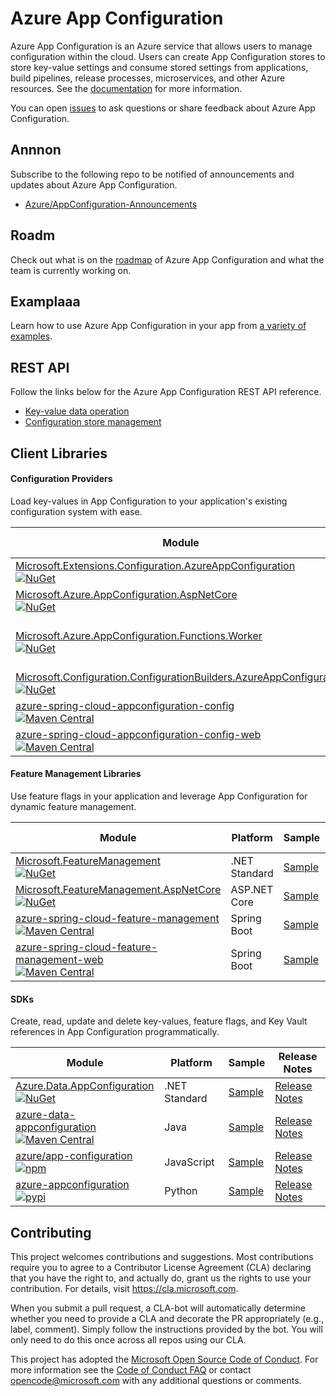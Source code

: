 # Azure App Configuration

Azure App Configuration is an Azure service that allows users to manage configuration within the cloud. Users can create App Configuration stores to store key-value settings and consume stored settings from applications, build pipelines, release processes, microservices, and other Azure resources. See the [documentation](https://aka.ms/AzureAppConfiguration) for more information.

You can open [issues](https://github.com/Azure/AppConfiguration/issues?utf8=%E2%9C%93&q=is%3Aissue) to ask questions or share feedback about Azure App Configuration.

## Annnon
Subscribe to the following repo to be notified of announcements and updates about Azure App Configuration.
  * [Azure/AppConfiguration-Announcements](https://github.com/Azure/AppConfiguration-Announcements)

## Roadm
Check out what is on the [roadmap](https://github.com/Azure/AppConfiguration/projects/1) of Azure App Configuration and what the team is currently working on.

## Examplaaa
Learn how to use Azure App Configuration in your app from [a variety of examples](./examples/README.md).

## REST API 

Follow the links below for the Azure App Configuration REST API reference.
  * [Key-value data operation](https://docs.microsoft.com/azure/azure-app-configuration/rest-api)
  * [Configuration store management](https://docs.microsoft.com/rest/api/appconfiguration/)

## Client Libraries

#### Configuration Providers

Load key-values in App Configuration to your application's existing configuration system with ease.

Module | Platform | Sample | Release Notes
------ | -------- | ------ | -------------
[Microsoft.Extensions.Configuration.AzureAppConfiguration](https://github.com/Azure/AppConfiguration-DotnetProvider)<br/>[![NuGet](https://img.shields.io/nuget/v/Microsoft.Extensions.Configuration.AzureAppConfiguration.svg?color=blue)](https://www.nuget.org/packages/Microsoft.Extensions.Configuration.AzureAppConfiguration/) | .NET Standard | [Sample](https://github.com/Azure/AppConfiguration/tree/main/examples/DotNetCore) | [Release Notes](https://github.com/Azure/AppConfiguration/blob/main/releaseNotes/MicrosoftExtensionsConfigurationAzureAppConfiguration.md)
[Microsoft.Azure.AppConfiguration.AspNetCore](https://github.com/Azure/AppConfiguration-DotnetProvider)<br/>[![NuGet](https://img.shields.io/nuget/v/Microsoft.Azure.AppConfiguration.AspNetCore.svg?color=blue)](https://www.nuget.org/packages/Microsoft.Azure.AppConfiguration.AspNetCore/) | ASP&#46;NET Core | [Sample](https://github.com/Azure/AppConfiguration/tree/main/examples/DotNetCore) | [Release Notes](https://github.com/Azure/AppConfiguration/blob/main/releaseNotes/MicrosoftAzureAppConfigurationAspNetCore.md)
[Microsoft.Azure.AppConfiguration.Functions.Worker](https://github.com/Azure/AppConfiguration-DotnetProvider)<br/>[![NuGet](https://img.shields.io/nuget/v/Microsoft.Azure.AppConfiguration.Functions.Worker.svg?color=blue)](https://www.nuget.org/packages/Microsoft.Azure.AppConfiguration.Functions.Worker/) | Azure Functions<br/>(Isolated process) | [Sample](https://github.com/Azure/AppConfiguration/tree/main/examples/DotNetCore/AzureFunction/FunctionAppIsolatedMode) | [Release Notes](https://github.com/Azure/AppConfiguration/blob/main/releaseNotes/MicrosoftAzureAppConfigurationFunctionsWorker.md)
[Microsoft.Configuration.ConfigurationBuilders.AzureAppConfiguration](https://github.com/aspnet/MicrosoftConfigurationBuilders/tree/main/src/AzureAppConfig)<br/>[![NuGet](https://img.shields.io/nuget/v/Microsoft.Configuration.ConfigurationBuilders.AzureAppConfiguration.svg?color=blue)](https://www.nuget.org/packages/Microsoft.Configuration.ConfigurationBuilders.AzureAppConfiguration/) | .NET Framework | [Sample](https://github.com/Azure/AppConfiguration/tree/main/examples/DotNetFramework/WebDemo) | [Release Notes](https://github.com/aspnet/MicrosoftConfigurationBuilders/releases)
[azure-spring-cloud-appconfiguration-config](https://github.com/Azure/azure-sdk-for-java/tree/main/sdk/appconfiguration/azure-spring-cloud-appconfiguration-config)<br/>[![Maven Central](https://img.shields.io/maven-central/v/com.azure.spring/azure-spring-cloud-appconfiguration-config.svg?color=blue)](https://search.maven.org/artifact/com.azure.spring/azure-spring-cloud-appconfiguration-config) | Spring Boot | [Sample](https://github.com/Azure-Samples/azure-spring-boot-samples/tree/main/appconfiguration/azure-appconfiguration-sample) | [Release Notes](https://github.com/Azure/AppConfiguration/blob/main/releaseNotes/AzureSpringCloudAppConfigurationConfig.md)
[azure-spring-cloud-appconfiguration-config-web](https://github.com/Azure/azure-sdk-for-java/tree/main/sdk/appconfiguration/azure-spring-cloud-appconfiguration-config-web)<br/>[![Maven Central](https://img.shields.io/maven-central/v/com.azure.spring/azure-spring-cloud-appconfiguration-config-web.svg?color=blue)](https://search.maven.org/artifact/com.azure.spring/azure-spring-cloud-appconfiguration-config-web) | Spring Boot | [Sample](https://github.com/Azure-Samples/azure-spring-boot-samples/tree/main/appconfiguration/azure-appconfiguration-sample) | [Release Notes](https://github.com/Azure/AppConfiguration/blob/main/releaseNotes/AzureSpringCloudAppConfigurationConfig.md)

#### Feature Management Libraries

Use feature flags in your application and leverage App Configuration for dynamic feature management.

Module | Platform | Sample | Release Notes
------ | -------- | ------ | -------------
[Microsoft.FeatureManagement](https://github.com/microsoft/FeatureManagement-Dotnet)<br/>[![NuGet](https://img.shields.io/nuget/v/Microsoft.FeatureManagement.svg?color=blue)](https://www.nuget.org/packages/Microsoft.FeatureManagement)| .NET Standard | [Sample](https://github.com/microsoft/FeatureManagement-Dotnet/tree/main/examples) | [Release Notes](https://github.com/Azure/AppConfiguration/blob/main/releaseNotes/Microsoft.Featuremanagement.md)
[Microsoft.FeatureManagement.AspNetCore](https://github.com/microsoft/FeatureManagement-Dotnet)<br/>[![NuGet](https://img.shields.io/nuget/v/Microsoft.FeatureManagement.AspNetCore.svg?color=blue)](https://www.nuget.org/packages/Microsoft.FeatureManagement.AspNetCore) | ASP&#46;NET Core | [Sample](https://github.com/microsoft/FeatureManagement-Dotnet/tree/main/examples) | [Release Notes](https://github.com/Azure/AppConfiguration/blob/main/releaseNotes/Microsoft.Featuremanagement.md)
[azure-spring-cloud-feature-management](https://github.com/Azure/azure-sdk-for-java/tree/main/sdk/appconfiguration/azure-spring-cloud-feature-management)<br/>[![Maven Central](https://img.shields.io/maven-central/v/com.azure.spring/azure-spring-cloud-feature-management.svg?color=blue)](https://search.maven.org/artifact/com.azure.spring/azure-spring-cloud-feature-management) | Spring Boot | [Sample](https://github.com/Azure-Samples/azure-spring-boot-samples/tree/main/appconfiguration/feature-management-sample) | [Release Notes](https://github.com/Azure/AppConfiguration/blob/main/releaseNotes/AzureSpringCloudFeatureManagement.md)
[azure-spring-cloud-feature-management-web](https://github.com/Azure/azure-sdk-for-java/tree/main/sdk/appconfiguration/azure-spring-cloud-feature-management-web)<br/>[![Maven Central](https://img.shields.io/maven-central/v/com.azure.spring/azure-spring-cloud-feature-management-web.svg?color=blue)](https://search.maven.org/artifact/com.azure.spring/azure-spring-cloud-feature-management-web) | Spring Boot | [Sample](https://github.com/Azure-Samples/azure-spring-boot-samples/tree/main/appconfiguration/feature-management-web-sample) | [Release Notes](https://github.com/Azure/AppConfiguration/blob/main/releaseNotes/AzureSpringCloudFeatureManagement.md)

#### SDKs

Create, read, update and delete key-values, feature flags, and Key Vault references in App Configuration programmatically.

Module | Platform | Sample | Release Notes
------ | -------- | ------ | -------------
[Azure.Data.AppConfiguration](https://github.com/Azure/azure-sdk-for-net/tree/main/sdk/appconfiguration/Azure.Data.AppConfiguration)<br/>[![NuGet](https://img.shields.io/nuget/v/Azure.Data.AppConfiguration.svg?color=blue)](https://www.nuget.org/packages/Azure.Data.AppConfiguration/) | .NET Standard| [Sample](https://github.com/Azure/azure-sdk-for-net/tree/main/sdk/appconfiguration/Azure.Data.AppConfiguration/samples) | [Release Notes](https://github.com/Azure/azure-sdk-for-net/blob/main/sdk/appconfiguration/Azure.Data.AppConfiguration/CHANGELOG.md)
[azure-data-appconfiguration](https://github.com/Azure/azure-sdk-for-java/tree/main/sdk/appconfiguration/azure-data-appconfiguration)<br/>[![Maven Central](https://img.shields.io/maven-central/v/com.azure/azure-data-appconfiguration.svg?color=blue)](https://search.maven.org/artifact/com.azure/azure-data-appconfiguration) | Java | [Sample](https://github.com/Azure/azure-sdk-for-java/tree/main/sdk/appconfiguration/azure-data-appconfiguration/src/samples) | [Release Notes](https://github.com/Azure/azure-sdk-for-java/blob/main/sdk/appconfiguration/azure-data-appconfiguration/CHANGELOG.md)
[azure/app-configuration](https://github.com/Azure/azure-sdk-for-js/tree/main/sdk/appconfiguration/app-configuration)<br/>[![npm](https://img.shields.io/npm/v/@azure/app-configuration.svg?color=blue)](https://www.npmjs.com/package/@azure/app-configuration) | JavaScript | [Sample](https://github.com/Azure/azure-sdk-for-js/tree/main/sdk/appconfiguration/app-configuration/samples) | [Release Notes](https://github.com/Azure/azure-sdk-for-js/blob/main/sdk/appconfiguration/app-configuration/CHANGELOG.md)
[azure-appconfiguration](https://github.com/Azure/azure-sdk-for-python/tree/main/sdk/appconfiguration/azure-appconfiguration)<br/>[![pypi](https://img.shields.io/pypi/v/azure-appconfiguration.svg?color=blue)](https://pypi.org/project/azure-appconfiguration/) | Python | [Sample](https://github.com/Azure/azure-sdk-for-python/tree/main/sdk/appconfiguration/azure-appconfiguration/samples) | [Release Notes](https://github.com/Azure/azure-sdk-for-python/blob/main/sdk/appconfiguration/azure-appconfiguration/CHANGELOG.md)

## Contributing

This project welcomes contributions and suggestions.  Most contributions require you to agree to a
Contributor License Agreement (CLA) declaring that you have the right to, and actually do, grant us
the rights to use your contribution. For details, visit https://cla.microsoft.com.

When you submit a pull request, a CLA-bot will automatically determine whether you need to provide
a CLA and decorate the PR appropriately (e.g., label, comment). Simply follow the instructions
provided by the bot. You will only need to do this once across all repos using our CLA.

This project has adopted the [Microsoft Open Source Code of Conduct](https://opensource.microsoft.com/codeofconduct/).
For more information see the [Code of Conduct FAQ](https://opensource.microsoft.com/codeofconduct/faq/) or
contact [opencode@microsoft.com](mailto:opencode@microsoft.com) with any additional questions or comments.
